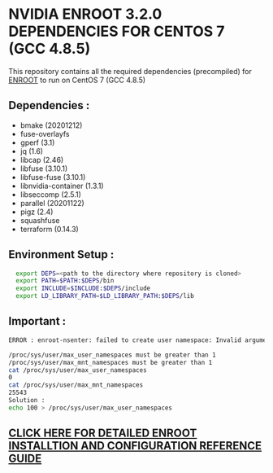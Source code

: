 # NVIDIA ENROOT 3.2.0 DEPENDENCIES FOR CENTOS 7 (GCC 4.8.5) #

This repository contains all the required dependencies (precompiled) for [ENROOT](https://github.com/NVIDIA/enroot) to run on CentOS 7 (GCC 4.8.5)

## Dependencies : ##
  * bmake (20201212) 
  * fuse-overlayfs  
  * gperf (3.1)
  * jq  (1.6)
  * libcap  (2.46)
  * libfuse (3.10.1)
  * libfuse-fuse  (3.10.1)
  * libnvidia-container (1.3.1)
  * libseccomp  (2.5.1)
  * parallel  (20201122)
  * pigz  (2.4)
  * squashfuse 
  * terraform (0.14.3)

## Environment Setup : ##
```sh
  export DEPS=<path to the directory where repository is cloned>
  export PATH=$PATH:$DEPS/bin
  export INCLUDE=$INCLUDE:$DEPS/include
  export LD_LIBRARY_PATH=$LD_LIBRARY_PATH:$DEPS/lib
```

## Important : ##
```sh
ERROR : enroot-nsenter: failed to create user namespace: Invalid argument

/proc/sys/user/max_user_namespaces must be greater than 1
/proc/sys/user/max_mnt_namespaces must be greater than 1
cat /proc/sys/user/max_user_namespaces
0
cat /proc/sys/user/max_mnt_namespaces
25543
Solution :
echo 100 > /proc/sys/user/max_user_namespaces
```
##  [CLICK HERE FOR DETAILED ENROOT INSTALLTION AND CONFIGURATION REFERENCE GUIDE](https://supercomputing.iitd.ac.in/publicpdfs/enrootpublicdoc.pdf) ## 
